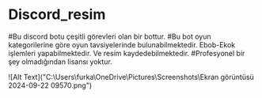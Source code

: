 # Discord_resim
#Bu discord botu çeşitli görevleri olan bir bottur.
#Bu bot oyun kategorilerine göre oyun tavsiyelerinde bulunabilmektedir. Ebob-Ekok işlemleri yapabilmektedir. Ve resim kaydedebilmektedir.
#Profesyonel bir şey olmadığından lisansı yoktur.

 ![Alt Text]("C:\Users\furka\OneDrive\Pictures\Screenshots\Ekran görüntüsü 2024-09-22 09570.png")
